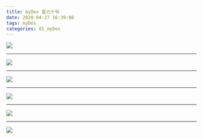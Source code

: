 ```yaml
---
title: myDes 富力十号
date: 2020-04-27 16:39:08
tags: myDes
categories: 01_myDes
---
```



![](./fuLi10_001.jpg)

<!--more-->

***

![](./fuLi10_002.jpg)

***

![](./fuLi10_003.jpg)

***

![](./fuLi10_004.jpg)

***

![](./fuLi10_005.jpg)

***

![](./fuLi10_006.jpg)